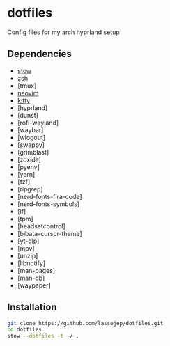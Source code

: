 # dotfiles
Config files for my arch hyprland setup

## Dependencies
- [stow](https://www.gnu.org/software/stow/)
- [zsh](https://www.zsh.org/)
- [tmux]
- [neovim](https://neovim.io/)
- [kitty](https://sw.kovidgoyal.net/kitty/)
- [hyprland]
- [dunst]
- [rofi-wayland]
- [waybar]
- [wlogout]
- [swappy]
- [grimblast]
- [zoxide]
- [pyenv]
- [yarn]
- [fzf]
- [ripgrep]
- [nerd-fonts-fira-code]
- [nerd-fonts-symbols]
- [lf]
- [tpm]
- [headsetcontrol]
- [bibata-cursor-theme]
- [yt-dlp]
- [mpv]
- [unzip]
- [libnotify]
- [man-pages]
- [man-db]
- [waypaper]

## Installation
```bash
git clone https://github.com/lassejep/dotfiles.git
cd dotfiles
stow --dotfiles -t ~/ .
```
